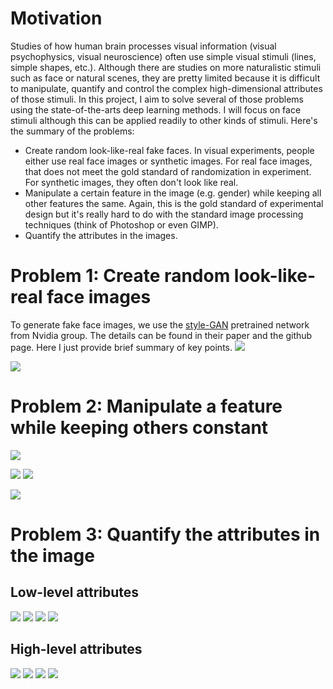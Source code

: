 # Motivation
Studies of how human brain processes visual information (visual psychophysics, visual neuroscience) often use simple visual stimuli (lines, simple shapes, etc.). Although there are studies on more naturalistic stimuli such as face or natural scenes, they are pretty limited because it is difficult to manipulate, quantify and control the complex high-dimensional attributes of those stimuli. In this project, I aim to solve several of those problems using the state-of-the-arts deep learning methods. I will focus on face stimuli although this can be applied readily to other kinds of stimuli. Here's the summary of the problems:
* Create random look-like-real fake faces. In visual experiments, people either use real face images or synthetic images. For real face images, that does not meet the gold standard of randomization in experiment. For synthetic images, they often don't look like real.
* Manipulate a certain feature in the image (e.g. gender) while keeping all other features the same. Again, this is the gold standard of experimental design but it's really hard to do with the standard image processing techniques (think of Photoshop or even GIMP).
* Quantify the attributes in the images.

# Problem 1: Create random look-like-real face images
To generate fake face images, we use the [style-GAN](https://github.com/NVlabs/stylegan) pretrained network from Nvidia group. The details can be found in their paper and the github page. Here I just provide brief summary of key points.
![](/figures/stylegan_base.PNG)

![](/figures/example_fake_face.PNG)

# Problem 2: Manipulate a feature while keeping others constant
![](/figures/face_manipulation.PNG)

![](/figures/stylegan_high.PNG)
![](/figures/stylegan_low.PNG)

![](/figures/example_face_mixing.png)

# Problem 3: Quantify the attributes in the image
## Low-level attributes
![](/figures/example_pixelDiff_pca.png)
![](/figures/example_lowlevel_pca_more.png)
![](/figures/l2_lowChange.png)
![](/figures/histogram_low_high_flip.png)

## High-level attributes
![](/figures/facenet_architecture.PNG)
![](/figures/example_facenet_pca.png)
![](/figures/example_facenet_pca_more.png)
![](/figures/l2_highChange.png)




